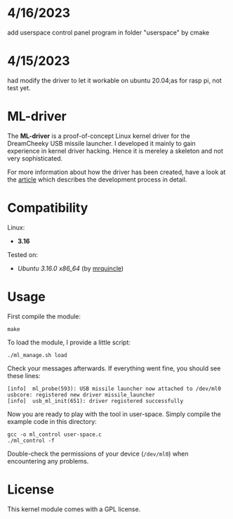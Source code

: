 
4/16/2023
=================
add userspace control panel program in folder "userspace" by cmake

4/15/2023
==================
had modify the driver to let it workable on ubuntu 20.04;as for rasp pi, not test yet.


ML-driver
=========

The **ML-driver** is a proof-of-concept Linux kernel driver for the DreamCheeky
USB missile launcher. I developed it mainly to gain experience in kernel driver
hacking. Hence it is mereley a skeleton and not very sophisticated.

For more information about how the driver has been created, have a look at
the [article][blog-post] which describes the development process in detail.

[blog-post]: http://matthias.vallentin.net/blog/2007/04/writing-a-linux-kernel-driver-for-an-unknown-usb-device/

Compatibility
=============

Linux:
  - **3.16**

Tested on:
  - *Ubuntu 3.16.0 x86_64* (by [mrquincle](https://github.com/mrquincle))

Usage
=====

First compile the module:

    make

To load the module, I provide a little script:

    ./ml_manage.sh load

Check your messages afterwards. If everything went fine, you should see these
lines:

    [info]  ml_probe(593): USB missile launcher now attached to /dev/ml0
    usbcore: registered new driver missile_launcher
    [info]  usb_ml_init(651): driver registered successfully


Now you are ready to play with the tool in user-space. Simply compile the
example code in this directory:

    gcc -o ml_control user-space.c
    ./ml_control -f

Double-check the permissions of your device (`/dev/ml0`) when encountering any
problems.


License
=======

This kernel module comes with a GPL license.
